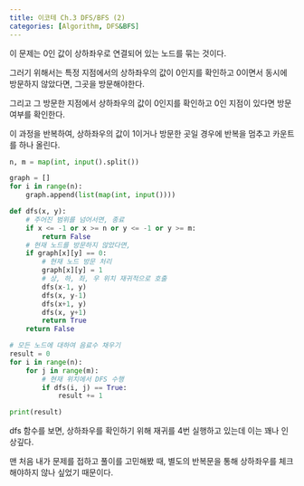 ```yaml
---
title: 이코테 Ch.3 DFS/BFS (2)
categories: [Algorithm, DFS&BFS]
---
```


이 문제는 0인 값이 상하좌우로 연결되어 있는 노드를 묶는 것이다.

그러기 위해서는 특정 지점에서의 상하좌우의 값이 0인지를 확인하고 0이면서 동시에 방문하지 않았다면, 그곳을 방문해야한다.

그리고 그 방문한 지점에서 상하좌우의 값이 0인지를 확인하고 0인 지점이 있다면 방문여부를 확인한다.

이 과정을 반복하여, 상하좌우의 값이 1이거나 방문한 곳일 경우에 반복을 멈추고 카운트를 하나 올린다.

```python
n, m = map(int, input().split())

graph = []
for i in range(n):
    graph.append(list(map(int, input())))

def dfs(x, y):
    # 주어진 범위를 넘어서면, 종료
    if x <= -1 or x >= n or y <= -1 or y >= m:
        return False
    # 현재 노드를 방문하지 않았다면,
    if graph[x][y] == 0:
        # 현재 노드 방문 처리
        graph[x][y] = 1
        # 상, 하, 좌, 우 위치 재귀적으로 호출
        dfs(x-1, y)
        dfs(x, y-1)
        dfs(x+1, y)
        dfs(x, y+1)
        return True
    return False

# 모든 노드에 대하여 음료수 채우기
result = 0
for i in range(n):
    for j in range(m):
        # 현재 위치에서 DFS 수행
        if dfs(i, j) == True:
            result += 1

print(result)
```

dfs 함수를 보면, 상하좌우를 확인하기 위해 재귀를 4번 실행하고 있는데 이는 꽤나 인상깊다.

맨 처음 내가 문제를 접하고 풀이를 고민해봤 때, 별도의 반복문을 통해 상하좌우를 체크해야하지 않나 싶었기 때문이다.




